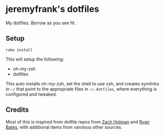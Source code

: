 # jeremyfrank's dotfiles

My dotfiles. Borrow as you see fit.

## Setup

`rake install`

This will setup the following:

* oh-my-zsh
* dotfiles

This auto installs oh-my-zsh, set the shell to use zsh, and creates symlinks in `~/` that point to the appropriate files in `~/.dotfiles`, where everything is configured and tweaked.

## Credits

Most of this is inspired from dotfile repos from [Zach Holman](https://github.com/holman/dotfiles) and [Ryan Bates](https://github.com/ryanb/dotfiles), with additional items from varoious other sources.